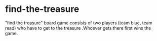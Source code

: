 # find-the-treasure
"find the treasure" board game consists of two players (team blue, team read) who have to get to the treasure .Whoever gets there first wins the game.

